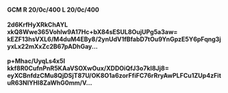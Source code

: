 #### GCM R 20/0c/400 L 20/0c/400
**2d6KrfHyXRkChAYL**<br/>**xkQ8Wwe365Vohlw9A17Hc+bX84sESUL8OujUPg5a3aw=**<br/>**kEZF13hsVXL6/M4duM4EBy8/2ynUdV1fBfabD7tOu9YnGpzE5Y6pFqng3jyxLx22mXxZc2B67pADhGay...**<br/><br/>
**p+Mhac/UyqLs4x5l**<br/>**kkf8R0CufnPnR5KAaVSOXwOux/XDDOiQfJ3o7kI8Jj8=**<br/>**eyXCBnfdzCMu8QjDSjT87U/OK8O1a6zorFfiFC76rRryAwPLFCu1ZUp4zFituR63NIYHl8ZaWhG0mm/V...**
